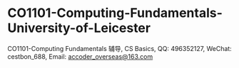 # CO1101-Computing-Fundamentals-University-of-Leicester
CO1101-Computing Fundamentals 辅导, CS Basics, QQ: 496352127, WeChat: cestbon_688, Email: accoder_overseas@163.com

